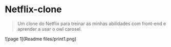 # Netflix-clone
> Um clone do Netflix para treinar as minhas abilidades com front-end e aprender a usar o owl carosel.

![page 1](Readme files/print1.png)
